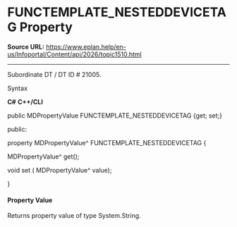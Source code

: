 # FUNCTEMPLATE_NESTEDDEVICETAG Property

**Source URL:** https://www.eplan.help/en-us/Infoportal/Content/api/2026/topic1510.html

---

Subordinate DT / DT ID # 21005.

Syntax

**C#**
**C++/CLI**


public MDPropertyValue FUNCTEMPLATE_NESTEDDEVICETAG {get; set;}

public:

property MDPropertyValue^ FUNCTEMPLATE_NESTEDDEVICETAG {

   MDPropertyValue^ get();

   void set (    MDPropertyValue^ value);

}


#### Property Value

Returns property value of type System.String.
